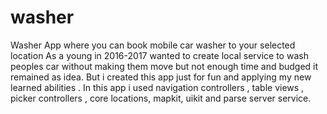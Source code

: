 # washer
Washer App  where you can  book mobile car washer to your selected location 
As a young in 2016-2017 wanted to create local service to wash peoples car without making them move but  not enough time and budged it remained as idea.
But i created this app just for fun and applying my new learned abilities . In this app i used navigation controllers , table views , picker controllers ,
core locations, mapkit, uikit and  parse server service. 
